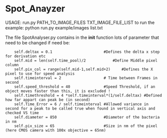 # Spot_Anayzer

USAGE: run.py PATH_TO_IMAGE_FILES TXT_IMAGE_FILE_LIST
	to run the example:
	python run.py example/images list.txt

The file SpotAnalyser.py contains in the __init__ function lots of parameter that need to be changed if need be:

		self.deltax = 0.1 						#Defines the delta x step for derivation etc
		self.mid = len(self.time_pool)/2 			#Define Middle pixel column
		self.pix_col = range(self.mid-1,self.mid+2)		#Defines the X pixel to use for speed analysis
		self.timeinterval = 2 					# Time between Frames in second 
		self.speed_threshold = 40 				#Speed Threshold, if an object moves faster than this, it is excluded !
		self.timethreshold = 4 *self.timeinterval*(1/self.deltax) #Defined how far appart can peak be (in second)
		self.Time_Error = 6 / self.timeinterval #Allowed variance in second for a peak to be called true when found in vertical axis and checked VS time  
		self.diameter = 850 					#Diameter of the bacteria in nm
		self.pix_size = 65 						#Size in nm of the pixel (here CMOS camera with 100x objective = 65nm)
